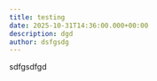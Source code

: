 ```yaml
---
title: testing
date: 2025-10-31T14:36:00.000+00:00
description: dgd
author: dsfgsdg
---
```

sdfgsdfgd
